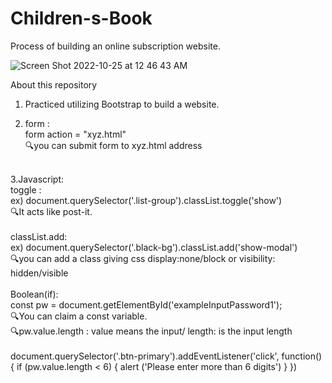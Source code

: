# Children-s-Book
Process of building an online subscription website.

![Screen Shot 2022-10-25 at 12 46 43 AM](https://user-images.githubusercontent.com/106638262/197571270-9c596cfb-bd66-4c82-be81-eb4692bd824f.png)









About this repository

1. Practiced utilizing Bootstrap to build a website.

2. form : <br>
form action = "xyz.html"<br>
🔍you can submit form to xyz.html address
<br>
3.Javascript:<br>
toggle : <br>
ex) document.querySelector('.list-group').classList.toggle('show')<br>
🔍It acts like post-it.<br>
<br>
classList.add:<br>
ex) document.querySelector('.black-bg').classList.add('show-modal')<br>
🔍you can add a class giving css display:none/block or visibility: hidden/visible<br>
<br>
Boolean(if):<br>
const pw = document.getElementById('exampleInputPassword1');<br>
🔍You can claim a const variable. <br>
🔍pw.value.length : value means the input/ length: is the input length<br>
<br>
document.querySelector('.btn-primary').addEventListener('click', function(){
          if (pw.value.length < 6) {
            alert ('Please enter more than 6 digits')
          }
        })
